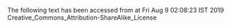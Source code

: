 The following text has been accessed from at Fri Aug 9 02:08:23 IST 2019
Creative_Commons_Attribution-ShareAlike_License
